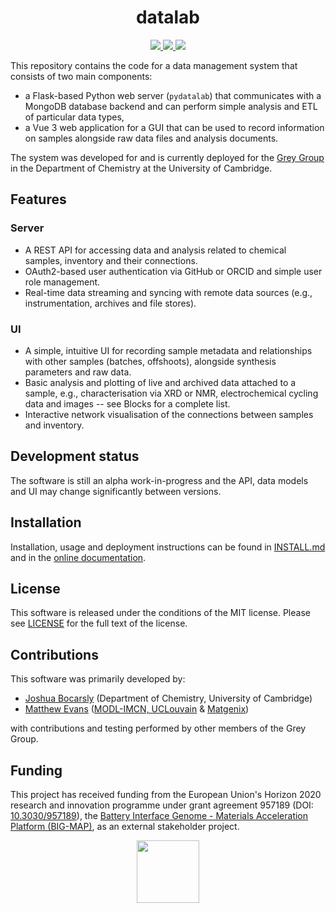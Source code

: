 # <div align="center">datalab</div>

<div align="center">
<a href="https://github.com/the-grey-group/datalab/actions/workflows/ci.yml">
<img src="https://img.shields.io/github/actions/workflow/status/the-grey-group/datalab/ci.yml?logo=github">
</a>
<a href="https://cloud.cypress.io/projects/4kqx5i/runs">
<img src="https://img.shields.io/endpoint?url=https://cloud.cypress.io/badge/simple/4kqx5i/main&style=flat&logo=cypress">
</a>
<a href="https://the-datalab.readthedocs.io/en/latest/?badge=latest">
<img
src="https://img.shields.io/readthedocs/the-datalab?logo=readthedocs&color=blueviolet">
</a>
</div>

</h1>


<!-- datalab logo -->

This repository contains the code for a data management system that consists of
two main components:

- a Flask-based Python web server (`pydatalab`) that communicates with a MongoDB
  database backend and can perform simple analysis and ETL of particular data types,
- a Vue 3 web application for a GUI that can be used to record information on
  samples alongside raw data files and analysis documents.

The system was developed for and is currently deployed for the
[Grey Group](https://www.ch.cam.ac.uk/group/grey/)
in the Department of Chemistry at the University of Cambridge.


## Features

### Server

- A REST API for accessing data and analysis related to chemical samples,
  inventory and their connections.
- OAuth2-based user authentication via GitHub or ORCID and simple user role
  management.
- Real-time data streaming and syncing with remote data sources (e.g., instrumentation, archives and file stores).

### UI

- A simple, intuitive UI for recording sample metadata and relationships with
  other samples (batches, offshoots), alongside synthesis parameters and raw data.
- Basic analysis and plotting of live and archived data attached to a sample, e.g.,
  characterisation via XRD or NMR, electrochemical cycling data and images -- see Blocks for a complete list.
- Interactive network visualisation of the connections between samples and inventory.

## Development status

The software is still an alpha work-in-progress and the API, data models and UI may
change significantly between versions.


## Installation

Installation, usage and deployment instructions can be found in
[INSTALL.md](./INSTALL.md) and in the [online documentation](https://readthedocs.com/datalab).

## License

This software is released under the conditions of the MIT license.
Please see [LICENSE](./LICENSE) for the full text of the license.

## Contributions

This software was primarily developed by:

- [Joshua Bocarsly](https://jdbocarsly.github.io) (Department of Chemistry, University of Cambridge)
- [Matthew Evans](https://ml-evs.science) ([MODL-IMCN,
  UCLouvain](https://uclouvain.be/en/research-institutes/imcn/modl) & [Matgenix](https://matgenix.com))

with contributions and testing performed by other members of the Grey Group.

<!-- uni logos -->

## Funding

This project has received funding from the European Union's Horizon 2020 research and innovation programme under grant agreement 957189 (DOI: [10.3030/957189](https://doi.org/10.3030/957189)), the [Battery Interface Genome - Materials Acceleration Platform (BIG-MAP)](https://www.big-map.eu), as an external stakeholder project.

<div align="center">
<img href="https://big-map.org" src="https://big-map.github.io/big-map-registry/static/img/big-map-white-transparent.png" width=100>
</div>

<!-- funding logos -->
